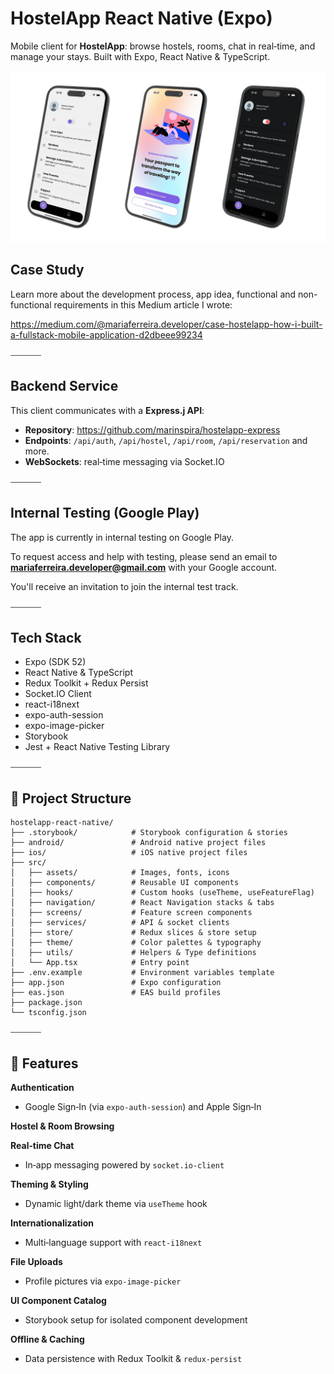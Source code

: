 # HostelApp React Native (Expo)
Mobile client for **HostelApp**: browse hostels, rooms, chat in real‑time, and manage your stays. Built with Expo, React Native & TypeScript.

![Hostel App Screenshots](./assets/images/screenshots/hostelapp.png)


## Case Study

Learn more about the development process, app idea, functional and non-functional requirements in this Medium article I wrote:

https://medium.com/@mariaferreira.developer/case-hostelapp-how-i-built-a-fullstack-mobile-application-d2dbeee99234

⎯⎯⎯⎯⎯⎯⎯

## Backend Service

This client communicates with a **Express.j API**:

- **Repository**: https://github.com/marinspira/hostelapp-express
- **Endpoints**: `/api/auth`, `/api/hostel`, `/api/room`, `/api/reservation` and more.
- **WebSockets**: real‑time messaging via Socket.IO

⎯⎯⎯⎯⎯⎯⎯

## Internal Testing (Google Play)

The app is currently in internal testing on Google Play.

To request access and help with testing, please send an email to **mariaferreira.developer@gmail.com** with your Google account.

You'll receive an invitation to join the internal test track.

⎯⎯⎯⎯⎯⎯⎯

## Tech Stack
- Expo (SDK 52)
- React Native & TypeScript
- Redux Toolkit + Redux Persist
- Socket.IO Client
- react-i18next
- expo-auth-session
- expo-image-picker
- Storybook
- Jest + React Native Testing Library

⎯⎯⎯⎯⎯⎯⎯

## 📂 Project Structure
```text
hostelapp-react-native/
├── .storybook/            # Storybook configuration & stories
├── android/               # Android native project files
├── ios/                   # iOS native project files
├── src/
│   ├── assets/            # Images, fonts, icons
│   ├── components/        # Reusable UI components
│   ├── hooks/             # Custom hooks (useTheme, useFeatureFlag)
│   ├── navigation/        # React Navigation stacks & tabs
│   ├── screens/           # Feature screen components
│   ├── services/          # API & socket clients
│   ├── store/             # Redux slices & store setup
│   ├── theme/             # Color palettes & typography
│   ├── utils/             # Helpers & Type definitions
│   └── App.tsx            # Entry point
├── .env.example           # Environment variables template
├── app.json               # Expo configuration
├── eas.json               # EAS build profiles
├── package.json
└── tsconfig.json
```

⎯⎯⎯⎯⎯⎯⎯

## 📱 Features
**Authentication**  
  - Google Sign‑In (via `expo-auth-session`) and Apple Sign‑In  

**Hostel & Room Browsing**  

**Real‑time Chat**  
  - In‑app messaging powered by `socket.io-client`  

**Theming & Styling**  
  - Dynamic light/dark theme via `useTheme` hook  

**Internationalization**  
  - Multi‑language support with `react-i18next`  

**File Uploads**  
  - Profile pictures via `expo-image-picker`  

**UI Component Catalog**  
  - Storybook setup for isolated component development  
  
**Offline & Caching**  
  - Data persistence with Redux Toolkit & `redux-persist`  